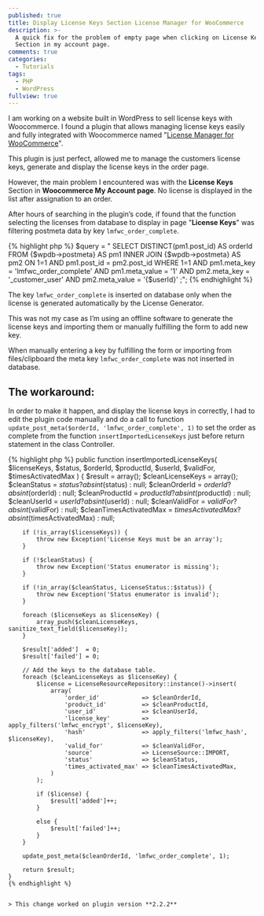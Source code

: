 ```yaml
---
published: true
title: Display License Keys Section License Manager for WooCommerce
description: >-
  A quick fix for the problem of empty page when clicking on License Keys
  Section in my account page.
comments: true
categories:
  - Tutorials
tags:
  - PHP
  - WordPress
fullview: true
---
```

I am working on a website built in WordPress to sell license keys with Woocommerce. I found a plugin that allows managing license keys easily and fully integrated with Woocommerce named "[License Manager for WooCommerce](https://wordpress.org/support/plugin/license-manager-for-woocommerce/ "License Manager for WooCommerce")".

This plugin is just perfect, allowed me to manage the customers license keys, generate and display the license keys in the order page. 

However, the main problem I encountered was with the **License Keys** Section in **Woocommerce My Account page**. No license is displayed in the list after assignation to an order. 

After hours of searching in the plugin’s code, if found that the function selecting the licenses from database to display in page "**License Keys**" was filtering postmeta data by key `lmfwc_order_complete`.

{% highlight php %}
$query = "
            SELECT
                DISTINCT(pm1.post_id) AS orderId
            FROM
                {$wpdb->postmeta} AS pm1
            INNER JOIN
                {$wpdb->postmeta} AS pm2
                ON 1=1
                   AND pm1.post_id = pm2.post_id
            WHERE
                1=1
                AND pm1.meta_key = 'lmfwc_order_complete'
                AND pm1.meta_value = '1'
                AND pm2.meta_key = '_customer_user'
                AND pm2.meta_value = '{$userId}'
        ;";
{% endhighlight %}

The key `lmfwc_order_complete` is inserted on database only when the license is generated automatically by the License Generator.

This was not my case as I’m using an offline software to generate the license keys and importing them or manually fulfilling the form to add new key.

When manually entering a key by fulfilling the form or importing from files/clipboard the meta key `lmfwc_order_complete` was not inserted in database. 

## The workaround: 

In order to make it happen, and display the license keys in correctly, I had to edit the plugin code manually and do a call to function `update_post_meta($orderId, 'lmfwc_order_complete', 1)` to set the order as complete from the function `insertImportedLicenseKeys` just before return statement in the class Controller. 

{% highlight php %}
public function insertImportedLicenseKeys(
        $licenseKeys,
        $status,
        $orderId,
        $productId,
        $userId,
        $validFor,
        $timesActivatedMax
    ) {
        $result                 = array();
        $cleanLicenseKeys       = array();
        $cleanStatus            = $status            ? absint($status)            : null;
        $cleanOrderId           = $orderId           ? absint($orderId)           : null;
        $cleanProductId         = $productId         ? absint($productId)         : null;
        $cleanUserId            = $userId            ? absint($userId)            : null;
        $cleanValidFor          = $validFor          ? absint($validFor)          : null;
        $cleanTimesActivatedMax = $timesActivatedMax ? absint($timesActivatedMax) : null;

        if (!is_array($licenseKeys)) {
            throw new Exception('License Keys must be an array');
        }

        if (!$cleanStatus) {
            throw new Exception('Status enumerator is missing');
        }

        if (!in_array($cleanStatus, LicenseStatus::$status)) {
            throw new Exception('Status enumerator is invalid');
        }

        foreach ($licenseKeys as $licenseKey) {
            array_push($cleanLicenseKeys, sanitize_text_field($licenseKey));
        }

        $result['added']  = 0;
        $result['failed'] = 0;

        // Add the keys to the database table.
        foreach ($cleanLicenseKeys as $licenseKey) {
            $license = LicenseResourceRepository::instance()->insert(
                array(
                    'order_id'            => $cleanOrderId,
                    'product_id'          => $cleanProductId,
                    'user_id'             => $cleanUserId,
                    'license_key'         => apply_filters('lmfwc_encrypt', $licenseKey),
                    'hash'                => apply_filters('lmfwc_hash', $licenseKey),
                    'valid_for'           => $cleanValidFor,
                    'source'              => LicenseSource::IMPORT,
                    'status'              => $cleanStatus,
                    'times_activated_max' => $cleanTimesActivatedMax,
                )
            );

            if ($license) {
                $result['added']++;
            }

            else {
                $result['failed']++;
            }
        }
		
		update_post_meta($cleanOrderId, 'lmfwc_order_complete', 1);

        return $result;
    }
    {% endhighlight %}
    
    
    > This change worked on plugin version **2.2.2** 







